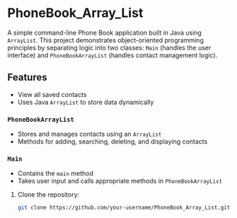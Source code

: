 # PhoneBook_Array_List

A simple command-line Phone Book application built in Java using `ArrayList`. This project demonstrates object-oriented programming principles by separating logic into two classes: `Main` (handles the user interface) and `PhoneBookArrayList` (handles contact management logic).

## Features
- View all saved contacts
- Uses Java `ArrayList` to store data dynamically

### `PhoneBookArrayList`
- Stores and manages contacts using an `ArrayList`
- Methods for adding, searching, deleting, and displaying contacts

### `Main`
- Contains the `main` method
- Takes user input and calls appropriate methods in `PhoneBookArrayList`

1. Clone the repository:
   ```bash
   git clone https://github.com/your-username/PhoneBook_Array_List.git

